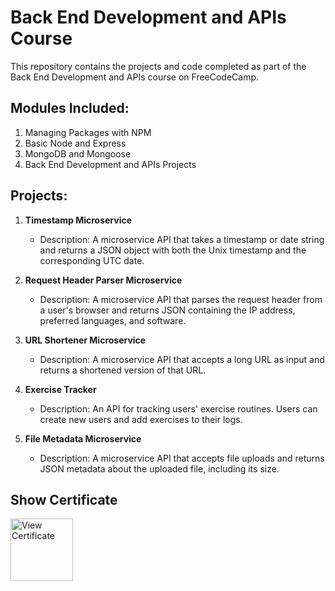 # Back End Development and APIs Course

This repository contains the projects and code completed as part of the Back End Development and APIs course on FreeCodeCamp.

## Modules Included:

1. Managing Packages with NPM
2. Basic Node and Express
3. MongoDB and Mongoose
4. Back End Development and APIs Projects

## Projects:

1. **Timestamp Microservice**
   - Description: A microservice API that takes a timestamp or date string and returns a JSON object with both the Unix timestamp and the corresponding UTC date.
   
2. **Request Header Parser Microservice**
   - Description: A microservice API that parses the request header from a user's browser and returns JSON containing the IP address, preferred languages, and software.

3. **URL Shortener Microservice**
   - Description: A microservice API that accepts a long URL as input and returns a shortened version of that URL.

4. **Exercise Tracker**
   - Description: An API for tracking users' exercise routines. Users can create new users and add exercises to their logs.

5. **File Metadata Microservice**
   - Description: A microservice API that accepts file uploads and returns JSON metadata about the uploaded file, including its size.

## Show Certificate
<a href="https://www.freecodecamp.org/certification/ajzal-dev/back-end-development-and-apis"><img src="https://cdn-icons-png.freepik.com/256/4102/4102692.png" alt="View Certificate" width="100" height="100"></a>


